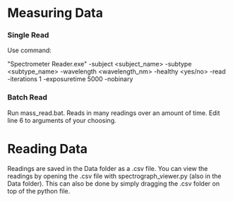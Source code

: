 # Measuring Data

### Single Read

Use command:

"Spectrometer Reader.exe" -subject <subject_name> -subtype <subtype_name> -wavelength <wavelength_nm> -healthy <yes/no> -read -iterations 1 -exposuretime 5000 -nobinary

### Batch Read

Run mass_read.bat. Reads in many readings over an amount of time.
Edit line 6 to arguments of your choosing.

# Reading Data

Readings are saved in the Data folder as a .csv file. You can view the readings by opening the .csv file with spectrograph_viewer.py (also in the Data folder). This can also be done by simply dragging the .csv folder on top of the python file.
